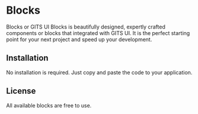 # Blocks

Blocks or GITS UI Blocks is beautifully designed, expertly crafted components or blocks that integrated with GITS UI. It is the perfect starting point for your next project and speed up your development.

## Installation

No installation is required. Just copy and paste the code to your application.

## License

All available blocks are free to use.
